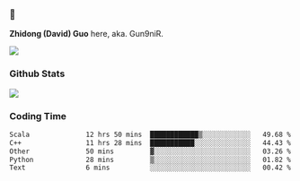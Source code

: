 ### 👋 

**Zhidong (David) Guo** here, aka. Gun9niR.

![](https://komarev.com/ghpvc/?username=Gun9niR&label=Total+Views)

### Github Stats

<img src="https://github-readme-stats.vercel.app/api?username=Gun9niR&count_private=true&show_icons=true&theme=vue-dark&hide_title=true">

### Coding Time

<!--START_SECTION:waka-->

```txt
Scala              12 hrs 50 mins  ████████████▒░░░░░░░░░░░░   49.68 %
C++                11 hrs 28 mins  ███████████░░░░░░░░░░░░░░   44.43 %
Other              50 mins         ▓░░░░░░░░░░░░░░░░░░░░░░░░   03.26 %
Python             28 mins         ▒░░░░░░░░░░░░░░░░░░░░░░░░   01.82 %
Text               6 mins          ░░░░░░░░░░░░░░░░░░░░░░░░░   00.42 %
```

<!--END_SECTION:waka-->
